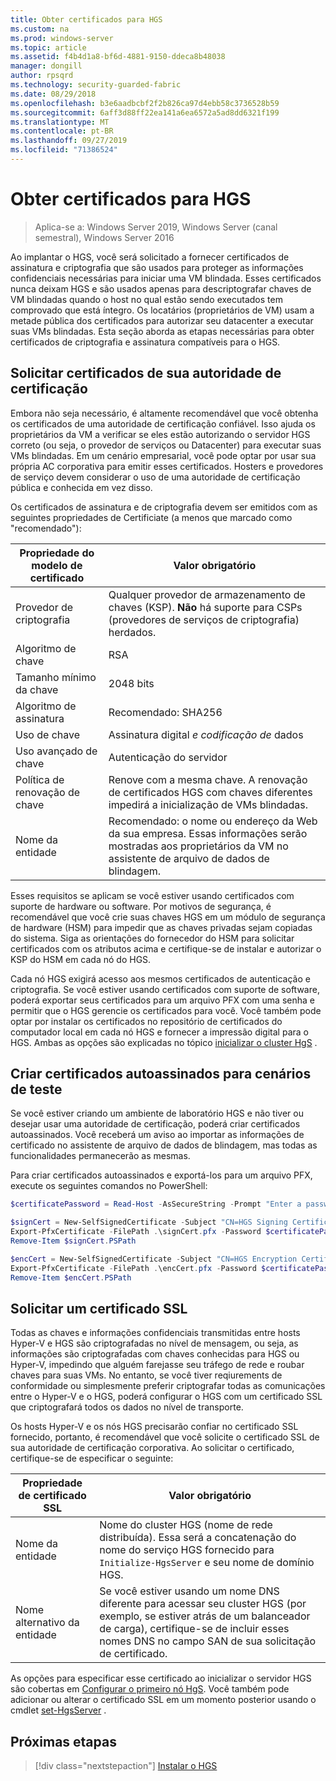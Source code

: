 ```yaml
---
title: Obter certificados para HGS
ms.custom: na
ms.prod: windows-server
ms.topic: article
ms.assetid: f4b4d1a8-bf6d-4881-9150-ddeca8b48038
manager: dongill
author: rpsqrd
ms.technology: security-guarded-fabric
ms.date: 08/29/2018
ms.openlocfilehash: b3e6aadbcbf2f2b826ca97d4ebb58c3736528b59
ms.sourcegitcommit: 6aff3d88ff22ea141a6ea6572a5ad8dd6321f199
ms.translationtype: MT
ms.contentlocale: pt-BR
ms.lasthandoff: 09/27/2019
ms.locfileid: "71386524"
---
```

# <a name="obtain-certificates-for-hgs"></a>Obter certificados para HGS

>Aplica-se a: Windows Server 2019, Windows Server (canal semestral), Windows Server 2016

Ao implantar o HGS, você será solicitado a fornecer certificados de assinatura e criptografia que são usados para proteger as informações confidenciais necessárias para iniciar uma VM blindada.
Esses certificados nunca deixam HGS e são usados apenas para descriptografar chaves de VM blindadas quando o host no qual estão sendo executados tem comprovado que está íntegro.
Os locatários (proprietários de VM) usam a metade pública dos certificados para autorizar seu datacenter a executar suas VMs blindadas.
Esta seção aborda as etapas necessárias para obter certificados de criptografia e assinatura compatíveis para o HGS.

## <a name="request-certificates-from-your-certificate-authority"></a>Solicitar certificados de sua autoridade de certificação

Embora não seja necessário, é altamente recomendável que você obtenha os certificados de uma autoridade de certificação confiável.
Isso ajuda os proprietários da VM a verificar se eles estão autorizando o servidor HGS correto (ou seja, o provedor de serviços ou Datacenter) para executar suas VMs blindadas.
Em um cenário empresarial, você pode optar por usar sua própria AC corporativa para emitir esses certificados.
Hosters e provedores de serviço devem considerar o uso de uma autoridade de certificação pública e conhecida em vez disso.

Os certificados de assinatura e de criptografia devem ser emitidos com as seguintes propriedades de Certificiate (a menos que marcado como "recomendado"):

Propriedade do modelo de certificado | Valor obrigatório 
------------------------------|----------------
Provedor de criptografia               | Qualquer provedor de armazenamento de chaves (KSP). **Não** há suporte para CSPs (provedores de serviços de criptografia) herdados.
Algoritmo de chave                 | RSA
Tamanho mínimo da chave              | 2048 bits
Algoritmo de assinatura           | Recomendado: SHA256
Uso de chave                     | Assinatura digital *e codificação de* dados
Uso avançado de chave            | Autenticação do servidor
Política de renovação de chave            | Renove com a mesma chave. A renovação de certificados HGS com chaves diferentes impedirá a inicialização de VMs blindadas.
Nome da entidade                  | Recomendado: o nome ou endereço da Web da sua empresa. Essas informações serão mostradas aos proprietários da VM no assistente de arquivo de dados de blindagem.

Esses requisitos se aplicam se você estiver usando certificados com suporte de hardware ou software.
Por motivos de segurança, é recomendável que você crie suas chaves HGS em um módulo de segurança de hardware (HSM) para impedir que as chaves privadas sejam copiadas do sistema.
Siga as orientações do fornecedor do HSM para solicitar certificados com os atributos acima e certifique-se de instalar e autorizar o KSP do HSM em cada nó do HGS.

Cada nó HGS exigirá acesso aos mesmos certificados de autenticação e criptografia.
Se você estiver usando certificados com suporte de software, poderá exportar seus certificados para um arquivo PFX com uma senha e permitir que o HGS gerencie os certificados para você.
Você também pode optar por instalar os certificados no repositório de certificados do computador local em cada nó HGS e fornecer a impressão digital para o HGS.
Ambas as opções são explicadas no tópico [inicializar o cluster HgS](guarded-fabric-initialize-hgs.md) .

## <a name="create-self-signed-certificates-for-test-scenarios"></a>Criar certificados autoassinados para cenários de teste

Se você estiver criando um ambiente de laboratório HGS e não tiver ou desejar usar uma autoridade de certificação, poderá criar certificados autoassinados.
Você receberá um aviso ao importar as informações de certificado no assistente de arquivo de dados de blindagem, mas todas as funcionalidades permanecerão as mesmas.

Para criar certificados autoassinados e exportá-los para um arquivo PFX, execute os seguintes comandos no PowerShell:

```powershell
$certificatePassword = Read-Host -AsSecureString -Prompt "Enter a password for the PFX file"

$signCert = New-SelfSignedCertificate -Subject "CN=HGS Signing Certificate"
Export-PfxCertificate -FilePath .\signCert.pfx -Password $certificatePassword -Cert $signCert
Remove-Item $signCert.PSPath

$encCert = New-SelfSignedCertificate -Subject "CN=HGS Encryption Certificate"
Export-PfxCertificate -FilePath .\encCert.pfx -Password $certificatePassword -Cert $encCert
Remove-Item $encCert.PSPath
```

## <a name="request-an-ssl-certificate"></a>Solicitar um certificado SSL

Todas as chaves e informações confidenciais transmitidas entre hosts Hyper-V e HGS são criptografadas no nível de mensagem, ou seja, as informações são criptografadas com chaves conhecidas para HGS ou Hyper-V, impedindo que alguém farejasse seu tráfego de rede e roubar chaves para suas VMs.
No entanto, se você tiver reqiurements de conformidade ou simplesmente preferir criptografar todas as comunicações entre o Hyper-V e o HGS, poderá configurar o HGS com um certificado SSL que criptografará todos os dados no nível de transporte.

Os hosts Hyper-V e os nós HGS precisarão confiar no certificado SSL fornecido, portanto, é recomendável que você solicite o certificado SSL de sua autoridade de certificação corporativa. Ao solicitar o certificado, certifique-se de especificar o seguinte:

Propriedade de certificado SSL | Valor obrigatório
-------------------------|---------------
Nome da entidade             | Nome do cluster HGS (nome de rede distribuída). Essa será a concatenação do nome do serviço HGS fornecido para `Initialize-HgsServer` e seu nome de domínio HGS.
Nome alternativo da entidade | Se você estiver usando um nome DNS diferente para acessar seu cluster HGS (por exemplo, se estiver atrás de um balanceador de carga), certifique-se de incluir esses nomes DNS no campo SAN de sua solicitação de certificado.

As opções para especificar esse certificado ao inicializar o servidor HGS são cobertas em [Configurar o primeiro nó HgS](guarded-fabric-initialize-hgs.md).
Você também pode adicionar ou alterar o certificado SSL em um momento posterior usando o cmdlet [set-HgsServer](https://docs.microsoft.com/powershell/module/hgsserver/set-hgsserver?view=win10-ps) .

## <a name="next-step"></a>Próximas etapas

> [!div class="nextstepaction"]
> [Instalar o HGS](guarded-fabric-choose-where-to-install-hgs.md)